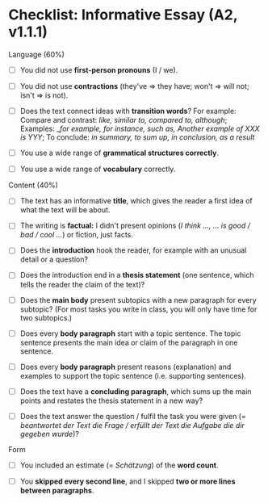 # Checklist: Informative Essay (A2, v1.1.1)

Language (60%)

- [ ] You did not use **first-person pronouns** (I / we).

- [ ] You did not use **contractions** (they've =\> they have; won't =\> will not; isn't =\> is not).

- [ ] Does the text connect ideas with **transition words**? For example: Compare and contrast: _like, similar to, compared to, although_; Examples: __for example, for instance, such as, Another example of XXX is YYY_; To conclude: _in summary, to sum up, in conclusion, as a result_

- [ ] You use a wide range of **grammatical structures correctly**.

- [ ] You use a wide range of **vocabulary** correctly.

Content (40%)

- [ ] The text has an informative **title**, which gives the reader a first idea of what the text will be about.

- [ ] The writing is **factual:** I didn't present opinions (_I think \..., ... is good / bad / cool ..._) or fiction, just facts.

- [ ] Does the **introduction** hook the reader, for example with an unusual detail or a question?

- [ ] Does the introduction end in a **thesis statement** (one sentence, which tells the reader the claim of the text)?

- [ ] Does the **main body** present subtopics with a new paragraph for every subtopic? (For most tasks you write in class, you will only have time for two subtopics.)

- [ ] Does every **body paragraph** start with a topic sentence. The topic sentence presents the main idea or claim of the paragraph in one sentence.

- [ ] Does every **body paragraph** present reasons (explanation) and examples to support the topic sentence (i.e. supporting sentences).

- [ ] Does the text have a **concluding paragraph**, which sums up the main points and restates the thesis statement in a new way?

- [ ] Does the text answer the question / fulfil the task you were given (= _beantwortet der Text die Frage / erfüllt der Text die Aufgabe die dir gegeben wurde_)?

Form

- [ ] You included an estimate (= _Schätzung_) of the **word count**.

- [ ] You **skipped every second line**, and I skipped **two or more lines between paragraphs**.
